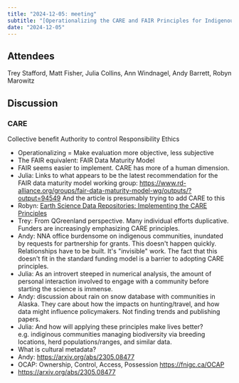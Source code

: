 ```yaml
---
title: "2024-12-05: meeting"
subtitle: "[Operationalizing the CARE and FAIR Principles for Indigenous data futures](https://www.nature.com/articles/s41597-021-00892-0)"
date: "2024-12-05"
---
```


## Attendees

Trey Stafford, Matt Fisher, Julia Collins, Ann Windnagel, Andy Barrett, Robyn Marowitz


## Discussion

### CARE  
Collective benefit
Authority to control
Responsibility
Ethics
* Operationalizing = Make evaluation more objective, less subjective
* The FAIR equivalent: FAIR Data Maturity Model
* FAIR seems easier to implement. CARE has more of a human dimension.
* Julia: Links to what appears to be the latest recommendation for the FAIR data maturity model working group: https://www.rd-alliance.org/groups/fair-data-maturity-model-wg/outputs/?output=94549 And the article is presumably trying to add CARE to this
* Robyn: [Earth Science Data Repositories: Implementing the CARE Principles](https://datascience.codata.org/articles/10.5334/dsj-2024-037)
* Trey: From QGreenland perspective. Many individual efforts duplicative. Funders are increasingly emphasizing CARE principles. 
* Andy: NNA office burdensome on indigenous communities, inundated by requests for partnership for grants. This  doesn't happen quickly. Relationships have to be built. It's "invisible" work. The fact that this doesn't fit in the standard funding model is a barrier to adopting CARE principles. 
* Julia: As an introvert steeped in numerical analysis, the amount of personal interaction involved to engage with a community before starting the science is immense.
* Andy: discussion about rain on snow database with communities in Alaska. They care about how the impacts on hunting/travel, and how data might influence policymakers. Not finding trends and publishing papers.
* Julia: And how will applying these principles make lives better?  
e.g. indiginous communities managing biodiversity via breeding locations, herd populations/ranges, and similar data.
* What is cultural metadata?
* Andy: https://arxiv.org/abs/2305.08477
* OCAP: Ownership, Control, Access, Possession https://fnigc.ca/OCAP
* https://arxiv.org/abs/2305.08477
